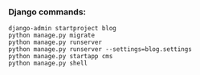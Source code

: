 ### Django commands:

    django-admin startproject blog
    python manage.py migrate
    python manage.py runserver
    python manage.py runserver --settings=blog.settings
    python manage.py startapp cms
    python manage.py shell
